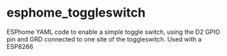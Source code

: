 # esphome_toggleswitch
ESPhome YAML code to enable a simple toggle switch, using the D2 GPIO pin and GRD connected to one site of the toggleswitch. Used with a ESP8266
